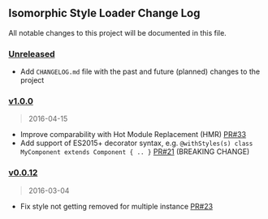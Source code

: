 ## Isomorphic Style Loader Change Log

All notable changes to this project will be documented in this file.

### [Unreleased][unreleased]

- Add `CHANGELOG.md` file with the past and future (planned) changes to the project

### [v1.0.0]
> 2016-04-15

- Improve comparability with Hot Module Replacement (HMR) [PR#33](https://github.com/kriasoft/isomorphic-style-loader/pull/33)
- Add support of ES2015+ decorator syntax, e.g. `@withStyles(s) class MyComponent extends Component { .. }`
  [PR#21](https://github.com/kriasoft/isomorphic-style-loader/pull/21) (BREAKING CHANGE)

### [v0.0.12]
> 2016-03-04

- Fix style not getting removed for multiple instance [PR#23](https://github.com/kriasoft/isomorphic-style-loader/pull/23)

[unreleased]: https://github.com/kriasoft/isomorphic-style-loader/compare/v1.0.0...HEAD
[v1.0.0]: https://github.com/kriasoft/isomorphic-style-loader/compare/v0.0.12...v1.0.0
[v0.0.12]: https://github.com/kriasoft/isomorphic-style-loader/compare/v0.0.11...v0.0.12
